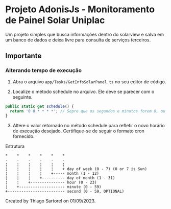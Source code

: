 # Projeto AdonisJs - Monitoramento de Painel Solar Uniplac

Um projeto simples que busca informações dentro do solarview e salva em um banco de dados e deixa livre para consulta de serviços terceiros.

## Importante
### Alterando tempo de execução

1. Abra o arquivo ``app/Tasks/GetInfoSolarPanel.ts`` no seu editor de código.

2. Localize o método schedule no arquivo. Ele deve se parecer com o seguinte.

```typescript
public static get schedule() {
  return '0 0 * * * *'; // Sepre que os segundos e minutos forem 0, ou seja a cada hora
}
```

3. Altere o valor retornado no método schedule para refletir o novo horário de execução desejado. Certifique-se de seguir o formato cron fornecido.

Estrutura
```
*    *    *    *    *    *
-    -    -    -    -    -
¦    ¦    ¦    ¦    ¦    ¦
¦    ¦    ¦    ¦    ¦    + day of week (0 - 7) (0 or 7 is Sun)
¦    ¦    ¦    ¦    +----- month (1 - 12)
¦    ¦    ¦    +---------- day of month (1 - 31)
¦    ¦    +--------------- hour (0 - 23)
¦    +-------------------- minute (0 - 59)
+------------------------- second (0 - 59, OPTIONAL)
```

Created by Thiago Sartorel on 01/09/2023.
